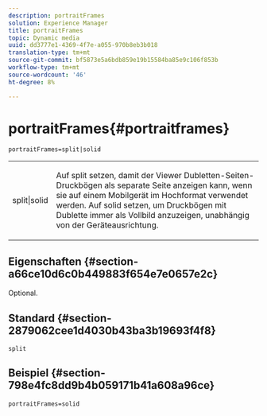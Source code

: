 ```yaml
---
description: portraitFrames
solution: Experience Manager
title: portraitFrames
topic: Dynamic media
uuid: dd3777e1-4369-4f7e-a055-970b8eb3b018
translation-type: tm+mt
source-git-commit: bf5873e5a6bdb859e19b15584ba85e9c106f853b
workflow-type: tm+mt
source-wordcount: '46'
ht-degree: 8%

---
```



# portraitFrames{#portraitframes}

`portraitFrames=split|solid`

<table id="table_1D425B7685D448459CD3FE8D683C813C"> 
 <tbody> 
  <tr> 
   <td colname="col1"> <p> <span class="codeph"> split|solid</span> </p> </td> 
   <td colname="col2"> <p>Auf <span class="codeph"> split</span> setzen, damit der Viewer Dubletten-Seiten-Druckbögen als separate Seite anzeigen kann, wenn sie auf einem Mobilgerät im Hochformat verwendet werden. Auf <span class="codeph"> solid</span> setzen, um Druckbögen mit Dublette immer als Vollbild anzuzeigen, unabhängig von der Geräteausrichtung. </p> </td> 
  </tr> 
 </tbody> 
</table>

## Eigenschaften {#section-a66ce10d6c0b449883f654e7e0657e2c}

Optional.

## Standard {#section-2879062cee1d4030b43ba3b19693f4f8}

`split`

## Beispiel {#section-798e4fc8dd9b4b059171b41a608a96ce}

`portraitFrames=solid`
